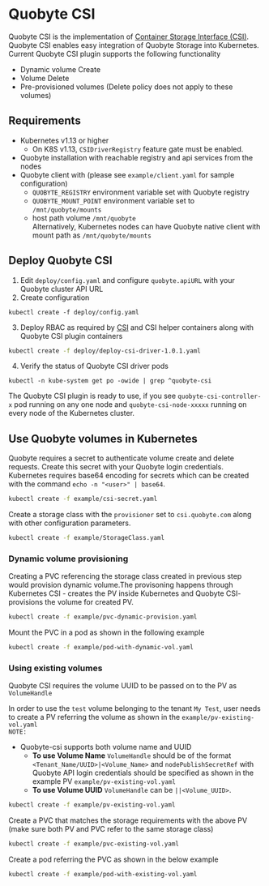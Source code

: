# Quobyte CSI

Quobyte CSI is the implementation of
 [Container Storage Interface (CSI)](https://github.com/container-storage-interface/spec/tree/v0.2.0).
 Quobyte CSI enables easy integration of Quobyte Storage into Kubernetes. Current Quobyte CSI plugin
 supports the following functionality

* Dynamic volume Create
* Volume Delete
* Pre-provisioned volumes (Delete policy does not apply to these volumes)

## Requirements

* Kubernetes v1.13 or higher
  * On K8S v1.13, `CSIDriverRegistry` feature gate must be enabled.
* Quobyte installation with reachable registry and api services from the nodes
* Quobyte client with (please see `example/client.yaml` for sample configuration)
  * `QUOBYTE_REGISTRY` environment variable set with Quobyte registry
  * `QUOBYTE_MOUNT_POINT` environment variable set to `/mnt/quobyte/mounts`
  * host path volume `/mnt/quobyte`  
  Alternatively, Kubernetes nodes can have Quobyte native client with mount path as `/mnt/quobyte/mounts`

## Deploy Quobyte CSI

1. Edit `deploy/config.yaml` and configure `quobyte.apiURL` with your Quobyte cluster API URL
2. Create configuration

```kubectl create -f deploy/config.yaml```

3. Deploy RBAC as required by [CSI](https://kubernetes-csi.github.io/docs/Example.html) and CSI helper
 containers along with Quobyte CSI plugin containers

```bash
kubectl create -f deploy/deploy-csi-driver-1.0.1.yaml
```

4. Verify the status of Quobyte CSI driver pods

```
kubectl -n kube-system get po -owide | grep ^quobyte-csi
```

The Quobyte CSI plugin is ready to use, if you see `quobyte-csi-controller-x` pod running on any one node and `quobyte-csi-node-xxxxx`
 running on every node of the Kubernetes cluster.

## Use Quobyte volumes in Kubernetes

Quobyte requires a secret to authenticate volume create and delete requests. Create this secret with
 your Quobyte login credentials. Kubernetes requires base64 encoding for secrets which can be created
 with the command `echo -n "<user>" | base64`.

```bash
kubectl create -f example/csi-secret.yaml
```

Create a storage class with the `provisioner` set to `csi.quobyte.com` along with other configuration
 parameters.

```bash
kubectl create -f example/StorageClass.yaml
```

### Dynamic volume provisioning

Creating a PVC referencing the storage class created in previous step would provision dynamic
 volume.The provisoning happens through Kubernetes CSI - creates the PV inside Kubernetes and
 Quobyte CSI- provisions the volume for created PV.

```bash
kubectl create -f example/pvc-dynamic-provision.yaml
```

Mount the PVC in a pod as shown in the following example

```bash
kubectl create -f example/pod-with-dynamic-vol.yaml
```

### Using existing volumes

Quobyte CSI requires the volume UUID to be passed on to the PV as `VolumeHandle`  

In order to use the `test` volume belonging to the tenant `My Test`, user needs to create a PV
 referring the volume as shown in the `example/pv-existing-vol.yaml`  
`NOTE:`

* Quobyte-csi supports both volume name and UUID
  * **To use Volume Name** `VolumeHandle` should be of the format `<Tenant_Name/UUID>|<Volume_Name>`
   and `nodePublishSecretRef` with Quobyte API login credentials should be specified as shown in the
   example PV `example/pv-existing-vol.yaml`
  * **To use Volume UUID** `VolumeHandle` can be `||<Volume_UUID>`.

```bash
kubectl create -f example/pv-existing-vol.yaml
```

Create a PVC that matches the storage requirements with the above PV (make sure both PV and PVC refer
 to the same storage class)

```bash
kubectl create -f example/pvc-existing-vol.yaml
```

Create a pod referring the PVC as shown in the below example

```bash
kubectl create -f example/pod-with-existing-vol.yaml
```
